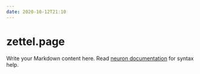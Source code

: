 ```yaml
---
date: 2020-10-12T21:10
---
```


# zettel.page

Write your Markdown content here. Read [neuron documentation](https://neuron.zettel.page/2011404.html) for syntax help.

